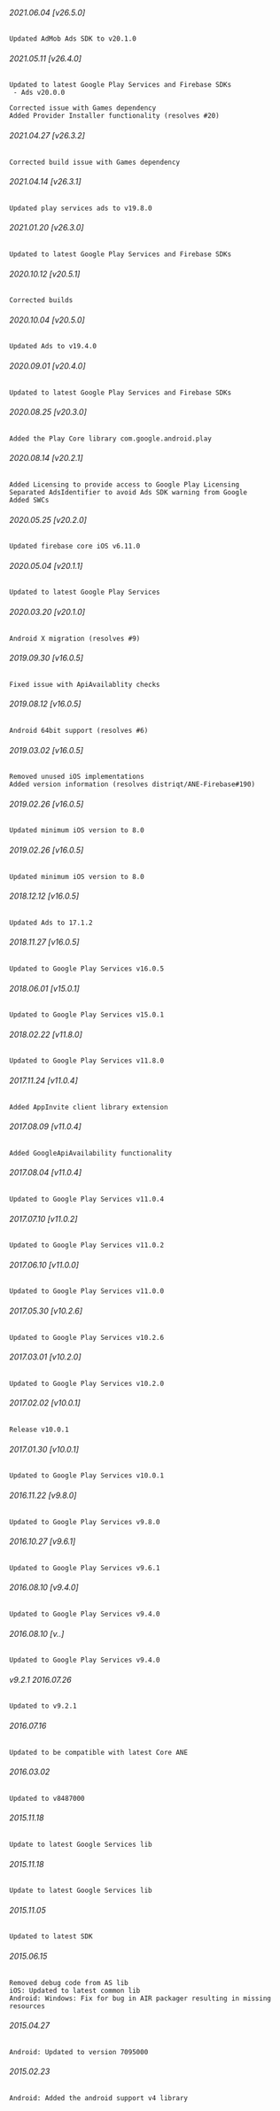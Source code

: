 

###### 2021.06.04 [v26.5.0]

```
Updated AdMob Ads SDK to v20.1.0
```


###### 2021.05.11 [v26.4.0]

```
Updated to latest Google Play Services and Firebase SDKs
 - Ads v20.0.0
 
Corrected issue with Games dependency
Added Provider Installer functionality (resolves #20)
```


###### 2021.04.27 [v26.3.2]

```
Corrected build issue with Games dependency
```


###### 2021.04.14 [v26.3.1]

```
Updated play services ads to v19.8.0
```


###### 2021.01.20 [v26.3.0]

```
Updated to latest Google Play Services and Firebase SDKs
```


###### 2020.10.12 [v20.5.1]

```
Corrected builds
```


###### 2020.10.04 [v20.5.0]

```
Updated Ads to v19.4.0
```


###### 2020.09.01 [v20.4.0]

```
Updated to latest Google Play Services and Firebase SDKs
```


###### 2020.08.25 [v20.3.0]

```
Added the Play Core library com.google.android.play
```


###### 2020.08.14 [v20.2.1]

```
Added Licensing to provide access to Google Play Licensing  
Separated AdsIdentifier to avoid Ads SDK warning from Google
Added SWCs
```


###### 2020.05.25 [v20.2.0]

```
Updated firebase core iOS v6.11.0
```


###### 2020.05.04 [v20.1.1]

```
Updated to latest Google Play Services
```


###### 2020.03.20 [v20.1.0]

```
Android X migration (resolves #9)
```


###### 2019.09.30 [v16.0.5]

```
Fixed issue with ApiAvailablity checks
```


###### 2019.08.12 [v16.0.5]

```
Android 64bit support (resolves #6)
```


###### 2019.03.02 [v16.0.5]

```
Removed unused iOS implementations
Added version information (resolves distriqt/ANE-Firebase#190)
```


###### 2019.02.26 [v16.0.5]

```
Updated minimum iOS version to 8.0
```


###### 2019.02.26 [v16.0.5]

```
Updated minimum iOS version to 8.0
```


###### 2018.12.12 [v16.0.5]

```
Updated Ads to 17.1.2
```


###### 2018.11.27 [v16.0.5]

```
Updated to Google Play Services v16.0.5
```


###### 2018.06.01 [v15.0.1]

```
Updated to Google Play Services v15.0.1
```


###### 2018.02.22 [v11.8.0]

```
Updated to Google Play Services v11.8.0
```


###### 2017.11.24 [v11.0.4]

```
Added AppInvite client library extension
```


###### 2017.08.09 [v11.0.4]

```
Added GoogleApiAvailability functionality
```


###### 2017.08.04 [v11.0.4]

```
Updated to Google Play Services v11.0.4
```


###### 2017.07.10 [v11.0.2]

```
Updated to Google Play Services v11.0.2
```


###### 2017.06.10 [v11.0.0]

```
Updated to Google Play Services v11.0.0
```


###### 2017.05.30 [v10.2.6]

```
Updated to Google Play Services v10.2.6
```


###### 2017.03.01 [v10.2.0]

```
Updated to Google Play Services v10.2.0
```


###### 2017.02.02 [v10.0.1]

```
Release v10.0.1
```


###### 2017.01.30 [v10.0.1]

```
Updated to Google Play Services v10.0.1
```


###### 2016.11.22 [v9.8.0]

```
Updated to Google Play Services v9.8.0
```


###### 2016.10.27 [v9.6.1]

```
Updated to Google Play Services v9.6.1
```


###### 2016.08.10 [v9.4.0]

```
Updated to Google Play Services v9.4.0
```


###### 2016.08.10 [v..]

```
Updated to Google Play Services v9.4.0
```


###### v9.2.1 2016.07.26

```
Updated to v9.2.1
```


######  2016.07.16

```
Updated to be compatible with latest Core ANE
```


###### 2016.03.02

```
Updated to v8487000
```



###### 2015.11.18

```
Update to latest Google Services lib
```


###### 2015.11.18

```
Update to latest Google Services lib
```


###### 2015.11.05

```
Updated to latest SDK
```


###### 2015.06.15

```
Removed debug code from AS lib
iOS: Updated to latest common lib
Android: Windows: Fix for bug in AIR packager resulting in missing resources
```


###### 2015.04.27

```
Android: Updated to version 7095000
```


###### 2015.02.23

```
Android: Added the android support v4 library
```
